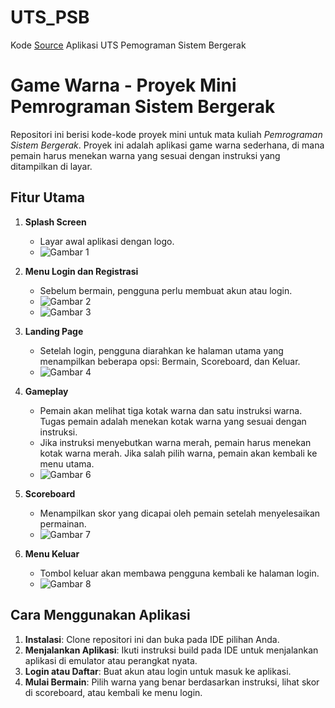 # UTS_PSB
Kode [Source](src) Aplikasi UTS Pemograman Sistem Bergerak

# Game Warna - Proyek Mini Pemrograman Sistem Bergerak

Repositori ini berisi kode-kode proyek mini untuk mata kuliah *Pemrograman Sistem Bergerak*. Proyek ini adalah aplikasi game warna sederhana, di mana pemain harus menekan warna yang sesuai dengan instruksi yang ditampilkan di layar.

## Fitur Utama

1. **Splash Screen**
   - Layar awal aplikasi dengan logo.
   -  ![Gambar 1](HasilProyek/Gambar1.png)

2. **Menu Login dan Registrasi**
   - Sebelum bermain, pengguna perlu membuat akun atau login.
   -  ![Gambar 2](HasilProyek/Gambar3.png)
   -  ![Gambar 3](HasilProyek/Gambar4.png)

3. **Landing Page**
   - Setelah login, pengguna diarahkan ke halaman utama yang menampilkan beberapa opsi: Bermain, Scoreboard, dan Keluar.
   -  ![Gambar 4](HasilProyek/Gambar5.png)

4. **Gameplay**
   - Pemain akan melihat tiga kotak warna dan satu instruksi warna. Tugas pemain adalah menekan kotak warna yang sesuai dengan instruksi.
   - Jika instruksi menyebutkan warna merah, pemain harus menekan kotak warna merah. Jika salah pilih warna, pemain akan kembali ke menu utama.
   -  ![Gambar 6](HasilProyek/Gambar6.png)

5. **Scoreboard**
   - Menampilkan skor yang dicapai oleh pemain setelah menyelesaikan permainan.
   -  ![Gambar 7](HasilProyek/Gambar7.png)

6. **Menu Keluar**
   - Tombol keluar akan membawa pengguna kembali ke halaman login.
   -  ![Gambar 8](HasilProyek/Gambar2.png)

## Cara Menggunakan Aplikasi

1. **Instalasi**: Clone repositori ini dan buka pada IDE pilihan Anda.
2. **Menjalankan Aplikasi**: Ikuti instruksi build pada IDE untuk menjalankan aplikasi di emulator atau perangkat nyata.
3. **Login atau Daftar**: Buat akun atau login untuk masuk ke aplikasi.
4. **Mulai Bermain**: Pilih warna yang benar berdasarkan instruksi, lihat skor di scoreboard, atau kembali ke menu login.


